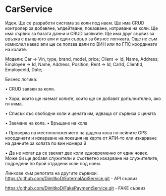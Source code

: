 # CarService
Идея. Ще се разработи система за коли под наем. Ще има CRUD контролер за добавяне, ъпдейтване, показване, изтриване на коли. Ще има сървис за базата данни и CRUD заявките. Ще има друг сървиз за връзка с външното апи и един сървър за бизнес логиката. Още не съм измислил какво апи ще се ползва дали по ВИН или по ГПС координати на колите.

Модели: Car -> Vin, type, brand, model, price;
Client -> Id, Name, Address;
Employee -> Id, Name, Address, Position; Rent -> Id, CarId, ClientId, EmployeeId, Date;

Бизнес логика:

•	CRUD заявки за коли.

•	Хора, които ще наемат колите, които ще се добавят допълнително, ако ги няма.

•	Списък със свободни коли и цената им, идваща от сървиза с цената

•	Заемане на кола. •	Връщане на кола.

•	Проверка на местоположението на дадена кола по нейните GPS координати и изкарване на локация на карта от АПИ-то или изкарване на данните за колата по вин номера й

•	Да не могат да се заемат две коли едновременно от един човек. Може би ще добавя служители и съответно изкарване на служителите, подредени по брой отдадени коли под наем.

Линкове към репотата на другите сървизи:
https://github.com/DimitkoD/ExternalApiService.git - API сървиз

https://github.com/DimitkoD/FakePaymentService.git - FAKE сървиз
